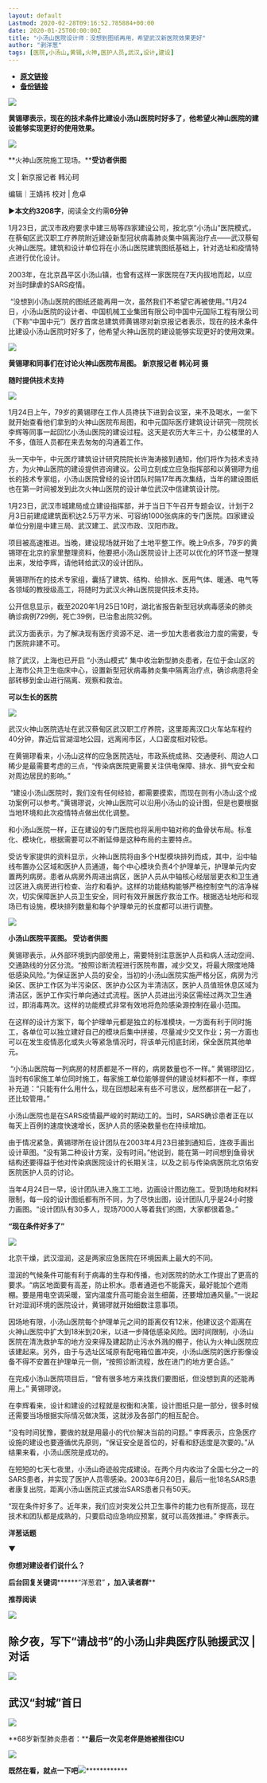 ```yaml
---
layout: default
Lastmod: 2020-02-28T09:16:52.785884+00:00
date: 2020-01-25T00:00:00Z
title: "小汤山医院设计师：没想到图纸再用，希望武汉新医院效果更好"
author: "剥洋葱"
tags: [医院,小汤山,黄锡,火神,医护人员,武汉,设计,建设]
---
```


* [**原文链接**](http://mp.weixin.qq.com/s?__biz=MzI2ODExNzg5OQ==&mid=2653626304&idx=1&sn=6991455132a5c6e61d5e8016387aa6ff&chksm=f12bcd24c65c4432cb6007ed4d006fd39baabfe9842139f68d77292d8497b4d364875eed2057#rd)
* [**备份链接**](https://archive.ph/SKFP4)


********![](/images/post/9d60c0f7a5d99a7fd075c05b56728b52.jpg)********

********黄锡璆表示，现在的技术条件比建设小汤山医院时好多了，他希望火神山医院的建设能够实现更好的使用效果。********

![](/images/post/964c31ebd91a1cbaf758c6345498d1f2.jpg)

**火神山医院施工现场。****受访者供图**

文 | 新京报记者 韩沁珂

编辑｜王婧祎 校对 | 危卓

**►**本文约**3208字**，阅读全文约需**6****分****钟**

1月23日，武汉市政府要求中建三局等四家建设公司，按北京“小汤山”医院模式，在蔡甸区武汉职工疗养院附近建设新型冠状病毒肺炎集中隔离治疗点——武汉蔡甸火神山医院。建筑和设计单位将在小汤山医院建筑图纸基础上，针对选址和疫情特点进行优化设计。

2003年，在北京昌平区小汤山镇，也曾有这样一家医院在7天内拔地而起，以应对当时肆虐的SARS疫情。

 “没想到小汤山医院的图纸还能再用一次，虽然我们不希望它再被使用。”1月24日，小汤山医院的设计者、中国机械工业集团有限公司中国中元国际工程有限公司（下称“中国中元”）医疗首席总建筑师黄锡璆对新京报记者表示，现在的技术条件比建设小汤山医院时好多了，他希望火神山医院的建设能够实现更好的使用效果。

![](/images/post/626f141f93136614d33e8be3a4d997f7.jpg)

**黄锡璆和同事们在讨论火神山医院布局图。** **新京报记者 韩沁珂 摄**

**随时提供技术支持**

******![](/images/post/d3e5b1843170ac5811694cb17bac7346.jpg)******

1月24日上午，79岁的黄锡璆在工作人员搀扶下进到会议室，来不及喝水，一坐下就开始查看他们拿到的火神山医院布局图，和中元国际医疗建筑设计研究一院院长李辉等同事一起回忆小汤山医院的建设过程。这天是农历大年三十，办公楼里的人不多，值班人员都在来去匆匆的沟通着工作。

头一天中午，中元医疗建筑设计研究院院长许海涛接到通知，他们将作为技术支持方，为火神山医院的建设提供咨询建议。公司立刻成立应急指挥部和以黄锡璆为组长的技术专家组，小汤山医院曾经的设计团队时隔17年再次集结，当年的建设图纸也在第一时间被发到此次火神山医院的设计单位武汉中信建筑设计院。

1月23日，武汉市城建局成立建设指挥部，并于当日下午召开专题会议，计划于2月3日前建成建筑面积达2.5万平方米、可容纳1000张病床的专门医院。四家建设单位分别是中建三局、武汉建工、武汉市政、汉阳市政。

项目被高速推进。当晚，建设现场就开始了土地平整工作。晚上9点多，79岁的黄锡璆在北京的家里整理资料，他要把小汤山医院设计上还可以优化的环节逐一整理出来，发给李辉，请他转给武汉的设计团队。

黄锡璆所在的技术专家组，囊括了建筑、结构、给排水、医用气体、暖通、电气等各领域的教授级高工，将随时为武汉火神山医院提供技术支持。

公开信息显示，截至2020年1月25日10时，湖北省报告新型冠状病毒感染的肺炎确诊病例729例，死亡39例，已治愈出院32例。

武汉方面表示，为了解决现有医疗资源不足、进一步加大患者救治力度的需要，专门医院非建不可。

除了武汉，上海也已开启 “小汤山模式” 集中收治新型肺炎患者，在位于金山区的上海市公共卫生临床中心，设置新型冠状病毒肺炎集中隔离治疗点，确诊病患将全部转移到金山进行隔离、观察和救治。

**可以生长的医院**

********![](/images/post/d3e5b1843170ac5811694cb17bac7346.jpg)********

武汉火神山医院选址在武汉蔡甸区武汉职工疗养院，这里距离汉口火车站车程约40分钟，靠近后官湖湿地公园，远离闹市区，人口密度相对较低。

在黄锡璆看来，小汤山这样的应急医院选址，市政系统成熟、交通便利、周边人口稀少是最需要考虑的三点，“传染病医院更需要关注供电保障、排水、排气安全和对周边居民的影响。”

 “建设小汤山医院时，我们没有任何经验，都需要摸索，而现在则有小汤山这个成功案例可以参考。”黄锡璆说，火神山医院可以沿用小汤山的设计图，但是也要根据当地环境和此次疫情特点做出优化调整。

和小汤山医院一样，正在建设的专门医院也将采用中轴对称的鱼骨状布局。标准化、模块化，根据需要可以不断延伸是这种布局的主要特点。

受访专家提供的资料显示，火神山医院将由多个H型模块排列而成，其中，沿中轴线布置办公区域和医护人员通道，每个中心模块负责4个护理单元，护理单元内安置两列病房。患者从病房外周进出病区，医护人员从中轴核心经层层更衣和卫生通过区进入病房进行检查、治疗和看护。这样的功能结构能够严格控制空气的洁净梯次，切实保障医护人员卫生安全，同时有效开展医疗救治工作。根据选址地形和现场已有设施，模块排列数量和每个护理单元的长度都可以进行调整。

![](/images/post/416f97ab445780efeb643ee28e3fc23a.jpg)

**小汤山医院平面图。** **受访者供图**

黄锡璆表示，从外部环境到内部使用上，需要特别注意医护人员和病人活动空间、交通路线的分区分流。“按照诊断流程进行医院布置，减少交叉，将最大限度地降低感染风险。”为保证医护人员的安全，当初的小汤山医院实施严格分区，病房为污染区、医护工作区为半污染区、医护办公区为半清洁区，医护人员值班休息区域为清洁区，医护工作实行单向通过式流程。医护人员进出污染区需经过两次卫生通过，即消毒两次。这样的功能模式非常有效地将危险感染源控制在最小范围。

在这样的设计方案下，每个护理单元都是独立的标准模块，一方面有利于同时施工，各单位可以独立建好自己的模块后集中拼接，尽量减少交叉作业；另一方面也可以在发生疫情恶化或失火等紧急情况时，将该单元彻底封闭，保全医院其他单元。

 “小汤山医院每一列病房的材质都是不一样的，病房数量也不一样。” 黄锡璆回忆，当时有6家施工单位同时施工，每家施工单位能够提供的建设材料都不一样，李辉补充道：“只能有什么用什么，现在回想起来有些不可思议，居然都拼在一起了，还比较管用。”

小汤山医院也是在SARS疫情最严峻的时期动工的。当时，SARS确诊患者正在以每天上百例的速度快速增长，医护人员的感染数量也在持续增加。

由于情况紧急，黄锡璆所在设计团队在2003年4月23日接到通知后，连夜手画出设计草图。“没有第二种设计方案，没有时间。”他说到，能在第一时间想到鱼骨状结构还要得益于他对传染病医院设计的长期关注，以及之前与传染病医院北京佑安医院医护人员的讨论。

当年4月24日一早，设计团队进入施工工地，边画设计图边施工。受到场地和材料限制，每一段的设计图纸都有所不同，为了尽快出图，设计团队几乎是24小时接力画图。“设计团队有30多人，现场7000人等着我们的图，大家都很着急。”

**“现在条件好多了”**

********![](/images/post/d3e5b1843170ac5811694cb17bac7346.jpg)********

北京干燥，武汉湿润，这是两家应急医院在环境因素上最大的不同。

湿润的气候条件可能有利于病毒的生存和传播，也对医院的防水工作提出了更高的要求。“病区地面要有高差，防止积水。患者通道也不能露天，最好能加个遮雨棚。要是用电空调采暖，室内温度升高可能会滋生细菌，还要增加通风量。”一说起针对湿润环境的医院设计，黄锡璆就开始细数注意事项。

因场地有限，小汤山医院每个护理单元之间的距离仅有12米，他建议这个距离在火神山医院中扩大到18米到20米，以进一步降低感染风险。因时间限制，小汤山医院在清洗救护车的地方没来得及建起防止污水外溅的棚子，他认为火神山医院应该建起来。另外，由于与选址区域原有配电箱位置冲突，小汤山医院的医疗影像设备不得不安置在护理单元一侧，“按照诊断流程，放在进门的地方更合适。”

在完成小汤山医院项目后，“曾有很多地方来找我们要图纸，但没想到真的还能再用上。” 黄锡璆说。

在李辉看来，设计和建设的过程就是权衡和决策，设计图纸只是一部分，很多时候还需要当场根据实际情况做决策，这就涉及各部门的相互配合。

“没有时间犹豫，要做的就是用最小的代价解决当前的问题。” 李辉表示，应急医疗设施的建设也要遵循优先原则，“保证安全是首位的，好看和舒适度是次要的。”从结果来看，小汤山医院是成功的。

在短短的七天七夜里，小汤山奇迹般完成建设。在两个月内收治了全国七分之一的SARS患者，并实现了医护人员零感染。2003年6月20日，最后一批18名SARS患者康复出院，距离小汤山医院正式接治SARS患者只有50天。

“现在条件好多了。近年来，我们应对突发公共卫生事件的能力也有所提高，现在技术和团队都是成熟的，只要启动应急响应预案，就可以高效推进。” 李辉表示。

****洋葱话题****

****▼****  

****你想对建设者们说什么？****

****后台回复关键词**********“洋葱君” **，加入读者群****

******推荐阅读******

[********![](/images/post/0d12544c96f7f321382bd1ed6a6bc020.jpg)********](http://mp.weixin.qq.com/s?__biz=MzI2ODExNzg5OQ==&mid=2653626296&idx=1&sn=6ea0c3529c86a22d62e1bced8aeab92d&chksm=f12bcd5cc65c444a700ce480a49d6aa5c9362823dd3c3027c8de359d0f56b14e0177f7682c09&scene=21#wechat_redirect)

**除夕夜，写下“请战书”的小汤山非典医疗队驰援武汉 | 对话**
---------------------------------

[![](/images/post/72015db6e33cd63fc505b3177ef8d9df.jpg)](http://mp.weixin.qq.com/s?__biz=MzI2ODExNzg5OQ==&mid=2653626285&idx=1&sn=e819369ea75297f13e7003de098c8ddd&chksm=f12bcd49c65c445f114c64726798099a9389354387da9a57533b29f6f1e65042a9981ef5a4ad&scene=21#wechat_redirect)

**武汉“封城”首日**
------------

[![](/images/post/336967a8f8a735c4813ca39bd228b9cb.jpg)](http://mp.weixin.qq.com/s?__biz=MzI2ODExNzg5OQ==&mid=2653626272&idx=1&sn=e016e28c1c175aa39a1074d93f0f6b49&chksm=f12bcd44c65c4452c9daa86a8ff41f7c1739f033dc7b75da26a40c10f70d4bc9165c2b97592e&scene=21#wechat_redirect)

**68岁新型肺炎患者：****最后一次见老伴是她被推往ICU**

  

![](/images/post/2115813d5dbb8e8a8038e10e8e299151.jpg)

************既然在看，就点一下吧************![](/images/post/f5f38ec4808907c09cb948bdda211ee1.jpg)************

